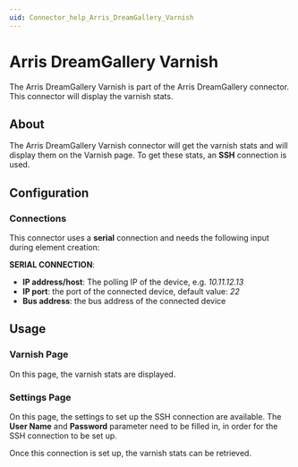 ```yaml
---
uid: Connector_help_Arris_DreamGallery_Varnish
---
```


# Arris DreamGallery Varnish

The Arris DreamGallery Varnish is part of the Arris DreamGallery connector. This connector will display the varnish stats.

## About

The Arris DreamGallery Varnish connector will get the varnish stats and will display them on the Varnish page. To get these stats, an **SSH** connection is used.

## Configuration

### Connections

This connector uses a **serial** connection and needs the following input during element creation:

**SERIAL CONNECTION**:

- **IP address/host**: The polling IP of the device, e.g. *10.11.12.13*
- **IP port**: the port of the connected device, default value: *22*
- **Bus address**: the bus address of the connected device

## Usage

### Varnish Page

On this page, the varnish stats are displayed.

### Settings Page

On this page, the settings to set up the SSH connection are available. The **User Name** and **Password** parameter need to be filled in, in order for the SSH connection to be set up.

Once this connection is set up, the varnish stats can be retrieved.
